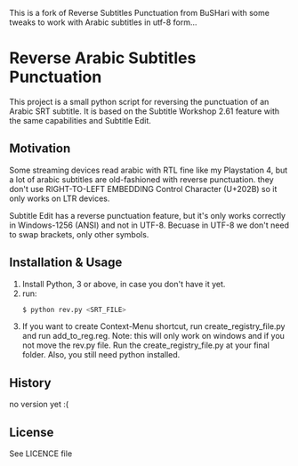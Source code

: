 This is a fork of Reverse Subtitles Punctuation from BuSHari with some tweaks to work with Arabic subtitles in utf-8 form...


# Reverse Arabic Subtitles Punctuation

This project is a small python script for reversing the punctuation of an Arabic SRT subtitle. It is based on the Subtitle Workshop 2.61 feature with the same capabilities and Subtitle Edit.

## Motivation

Some streaming devices read arabic with RTL fine like my Playstation 4, but a lot of arabic subtitles are old-fashioned with reverse punctuation. they don't use RIGHT-TO-LEFT EMBEDDING Control Character (U+202B) so it only works on LTR devices.

Subtitle Edit has a reverse punctuation feature, but it's only works correctly in Windows-1256 (ANSI) and not in UTF-8. Becuase in UTF-8 we don't need to swap brackets, only other symbols.

## Installation & Usage

1. Install Python, 3 or above, in case you don't have it yet.
2. run:
    ```sh
    $ python rev.py <SRT_FILE>
    ```
3. If you want to create Context-Menu shortcut, run create_registry_file.py and run add_to_reg.reg. Note: this will only work on windows and if you not move the rev.py file. Run the create_registry_file.py at your final folder. Also, you still need python installed.

## History

no version yet :(

## License

See LICENCE file
